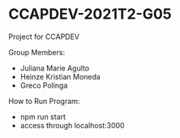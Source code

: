 # CCAPDEV-2021T2-G05

Project for CCAPDEV

Group Members:

-   Juliana Marie Agulto
-   Heinze Kristian Moneda
-   Greco Polinga

How to Run Program:
-   npm run start
-   access through localhost:3000
